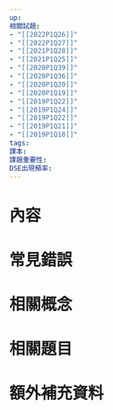 ```yaml
---
up: 
相關試題: 
- "[[2022P1Q26]]"
- "[[2022P1Q27]]"
- "[[2021P1Q28]]"
- "[[2021P1Q25]]"
- "[[2020P1Q39]]"
- "[[2020P1Q36]]"
- "[[2020P1Q20]]"
- "[[2020P1Q19]]"
- "[[2019P1Q22]]"
- "[[2019P1Q24]]"
- "[[2019P1Q22]]"
- "[[2019P1Q21]]"
- "[[2019P1Q18]]"
tags: 
課本: 
課題重要性: 
DSE出現頻率:
---
```

# 內容
# 常見錯誤
# 相關概念

# 相關題目
# 額外補充資料
